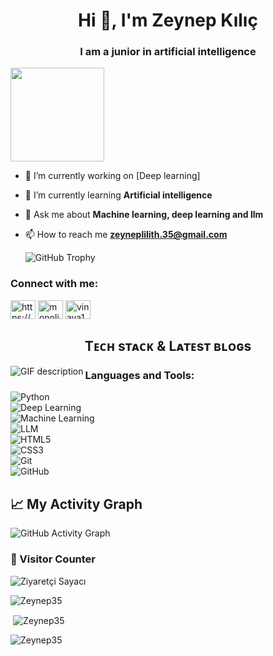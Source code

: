 <h1 align="center">Hi 👋, I'm Zeynep Kılıç</h1>
<h3 align="center">I am a junior in artificial intelligence</h3>


<p align="left"> <a href="https://github.com/Zeynep35"><img src="https://instagram.fadb3-2.fna.fbcdn.net/v/t51.2885-19/446104029_751922410434969_5015944204891788854_n.jpg?_nc_ht=instagram.fadb3-2.fna.fbcdn.net&_nc_cat=109&_nc_ohc=ecltgApmw_EQ7kNvgE1wWkG&_nc_gid=f7eb5ef8031f44989c8358a9afac4905&edm=APoiHPcBAAAA&ccb=7-5&oh=00_AYAQX_tRdmUfuTQdJEbF7ZKaViyJXVouCrjzNNX2QspiUQ&oe=67A1360D&_nc_sid=22de04" width="150" height="150 alt="Zeynep35" /></a> </p>

- 🔭 I’m currently working on [Deep learning]

- 🌱 I’m currently learning **Artificial intelligence**

- 💬 Ask me about **Machine learning, deep learning and llm**

- 📫 How to reach me **zeyneplilith.35@gmail.com**

  ![GitHub Trophy](https://github-profile-trophy.vercel.app/?username=Zeynep35)

<h3 align="left">Connect with me:</h3>
<p align="left">
<a href="https://www.linkedin.com/in/zeynep-k%C4%B1l%C4%B1%C3%A7-015518166/" target="blank"><img align="center" src="https://raw.githubusercontent.com/rahuldkjain/github-profile-readme-generator/master/src/images/icons/Social/linked-in-alt.svg" alt="https://www.linkedin.com/in/zeynep-k%C4%B1l%C4%B1%C3%A7-015518166/" height="30" width="40" /></a>
<a href="https://www.instagram.com/monolithos19/" target="blank"><img align="center" src="https://raw.githubusercontent.com/rahuldkjain/github-profile-readme-generator/master/src/images/icons/Social/instagram.svg" alt="monolithos19" height="30" width="40" /></a>
<a href="https://www.instagram.com/vinaya19.efrainno/" target="blank"><img align="center" src="https://raw.githubusercontent.com/rahuldkjain/github-profile-readme-generator/master/src/images/icons/Social/instagram.svg" alt="vinaya19.efrainno" height="30" width="40" /></a>
</p>

<h2 align="center">Tᴇᴄʜ sᴛᴀᴄᴋ & Lᴀᴛᴇsᴛ ʙʟᴏɢs</h2> 
<picture>
  <source media="(prefers-color-scheme: dark)" srcset="./Skills_Animation_Dark.gif">
  <source media="(prefers-color-scheme: light)" srcset="./Skills_Animation_White.gif">
  <img align="left" alt="GIF description" src="./Skills_Animation_White.gif">
</picture>

<h3 align="left">Languages and Tools:</h3>

![Python](https://img.shields.io/badge/Python-3776AB?style=for-the-badge&logo=python&logoColor=white)  
![Deep Learning](https://img.shields.io/badge/Deep%20Learning-%230076D6.svg?style=for-the-badge&logo=pytorch&logoColor=white)  
![Machine Learning](https://img.shields.io/badge/Machine%20Learning-%23F7931E.svg?style=for-the-badge&logo=scikitlearn&logoColor=white)  
![LLM](https://img.shields.io/badge/Large%20Language%20Models-%23FF6F00.svg?style=for-the-badge&logo=OpenAI&logoColor=white)  
![HTML5](https://img.shields.io/badge/HTML5-E34F26?style=for-the-badge&logo=html5&logoColor=white)  
![CSS3](https://img.shields.io/badge/CSS3-1572B6?style=for-the-badge&logo=css3&logoColor=white)  
![Git](https://img.shields.io/badge/Git-F05032?style=for-the-badge&logo=git&logoColor=white)  
![GitHub](https://img.shields.io/badge/GitHub-181717?style=for-the-badge&logo=github&logoColor=white)  

## 📈 My Activity Graph  

![GitHub Activity Graph](https://github-readme-activity-graph.vercel.app/graph?username=**Zeynep35**&theme=react)  

### **👀 Visitor Counter**  
![Ziyaretçi Sayacı](https://komarev.com/ghpvc/?username=**Zeynep35**&color=blue)  





<p><img align="center" src="https://github-readme-streak-stats.herokuapp.com/?user=Zeynep35&" alt="Zeynep35" /></p>
<p>&nbsp;<img align="center" src="https://github-readme-stats.vercel.app/api?username=Zeynep35&show_icons=true&locale=en" alt="Zeynep35" /></p>
<p><img align="left" src="https://github-readme-stats.vercel.app/api/top-langs?username=Zeynep35&show_icons=true&locale=en&layout=compact" alt="Zeynep35" /></p>

